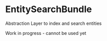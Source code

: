 # EntitySearchBundle
Abstraction Layer to index and search entities


Work in progress - cannot be used yet